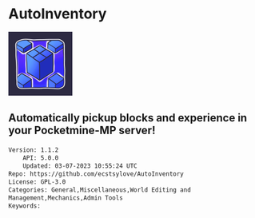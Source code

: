# AutoInventory
<img src="https://raw.githubusercontent.com/iLVOEWOCK/AutoInventory/c6c3658cb1f6f0daad6593ef5055178703b34b46/icon.png" width="128" height="128" />

## Automatically pickup blocks and experience in your Pocketmine-MP server!
```properties
Version: 1.1.2
    API: 5.0.0
    Updated: 03-07-2023 10:55:24 UTC
Repo: https://github.com/ecstsylove/AutoInventory
License: GPL-3.0
Categories: General,Miscellaneous,World Editing and Management,Mechanics,Admin Tools
Keywords: 
```